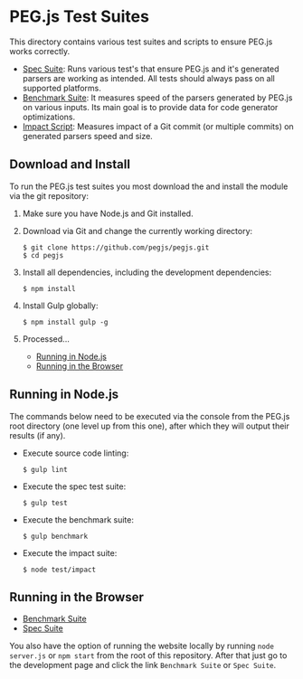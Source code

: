 # PEG.js Test Suites

This directory contains various test suites and scripts to ensure PEG.js works correctly.

* [Spec Suite](spec): Runs various test's that ensure PEG.js and it's generated parsers are working as intended. All tests should always pass on all supported platforms.
* [Benchmark Suite](benchmark): It measures speed of the parsers generated by PEG.js on various inputs. Its main goal is to provide data for code generator optimizations.
* [Impact Script](impact): Measures impact of a Git commit (or multiple commits) on generated parsers speed and size.

## Download and Install

To run the PEG.js test suites you most download the and install the module via the git repository:

  1. Make sure you have Node.js and Git installed.

  2. Download via Git and change the currently working directory:

     ```console
     $ git clone https://github.com/pegjs/pegjs.git
     $ cd pegjs
     ```

  3. Install all dependencies, including the development dependencies:

     ```console
     $ npm install
     ```

  4. Install Gulp globally:

     ```console
     $ npm install gulp -g
     ```

  5. Processed...

     * [Running in Node.js](#running-in-nodejs)
     * [Running in the Browser](#running-in-the-browser)

## Running in Node.js

The commands below need to be executed via the console from the PEG.js root directory (one level up from this one), after which they will output their results (if any).

  * Execute source code linting:

     ```console
     $ gulp lint
     ```

  * Execute the spec test suite:

     ```console
     $ gulp test
     ```

  * Execute the benchmark suite:

     ```console
     $ gulp benchmark
     ```

  * Execute the impact suite:

     ```console
     $ node test/impact
     ```

## Running in the Browser

  * [Benchmark Suite](https://pegjs.org/benchmark)
  * [Spec Suite](https://pegjs.org/spec)

You also have the option of running the website locally by running `node server.js` or `npm start` from the root of this repository. After that just go to the development page and click the link `Benchmark Suite` or `Spec Suite`.
